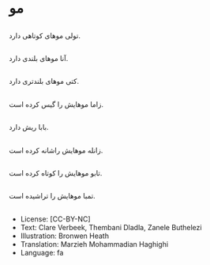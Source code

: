 # مو

##
تولی موهای کوتاهی دارد.

##
آنا موهای بلندی دارد.

##
کتی موهای بلندتری دارد.

##
زاما موهایش را گیس کرده است.

##
بابا ریش دارد.

##
زانله موهایش راشانه کرده است.

##
تابو موهایش را کوتاه کرده است.

##
تمبا موهایش را تراشیده است.

##
* License: [CC-BY-NC]
* Text: Clare Verbeek, Thembani Dladla, Zanele Buthelezi
* Illustration: Bronwen Heath
* Translation: Marzieh Mohammadian Haghighi
* Language: fa
